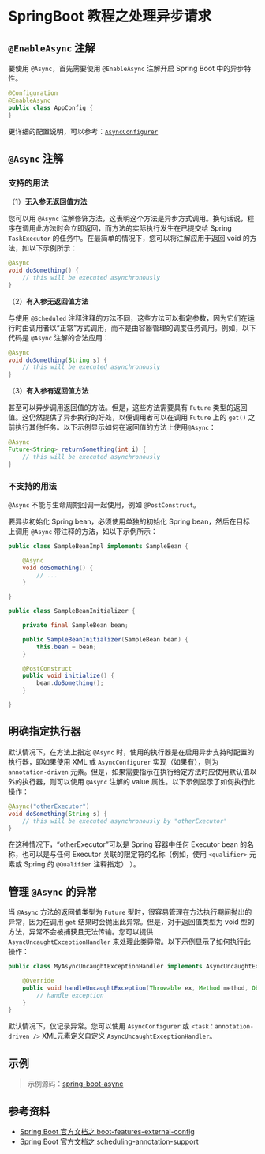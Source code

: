 # SpringBoot 教程之处理异步请求

## `@EnableAsync` 注解

要使用 `@Async`，首先需要使用 `@EnableAsync` 注解开启 Spring Boot 中的异步特性。

```java
@Configuration
@EnableAsync
public class AppConfig {
}
```

更详细的配置说明，可以参考：[`AsyncConfigurer`](https://docs.spring.io/spring-framework/docs/current/javadoc-api/org/springframework/scheduling/annotation/AsyncConfigurer.html)

## `@Async` 注解

### 支持的用法

（1）**无入参无返回值方法**

您可以用 `@Async` 注解修饰方法，这表明这个方法是异步方式调用。换句话说，程序在调用此方法时会立即返回，而方法的实际执行发生在已提交给 Spring `TaskExecutor` 的任务中。在最简单的情况下，您可以将注解应用于返回 void 的方法，如以下示例所示：

```java
@Async
void doSomething() {
    // this will be executed asynchronously
}
```

（2）**有入参无返回值方法**

与使用 `@Scheduled` 注释注释的方法不同，这些方法可以指定参数，因为它们在运行时由调用者以“正常”方式调用，而不是由容器管理的调度任务调用。例如，以下代码是 `@Async` 注解的合法应用：

```java
@Async
void doSomething(String s) {
    // this will be executed asynchronously
}
```

（3）**有入参有返回值方法**

甚至可以异步调用返回值的方法。但是，这些方法需要具有 `Future` 类型的返回值。这仍然提供了异步执行的好处，以便调用者可以在调用 `Future` 上的 `get()` 之前执行其他任务。以下示例显示如何在返回值的方法上使用`@Async`：

```java
@Async
Future<String> returnSomething(int i) {
    // this will be executed asynchronously
}
```

### 不支持的用法

`@Async` 不能与生命周期回调一起使用，例如 `@PostConstruct`。

要异步初始化 Spring bean，必须使用单独的初始化 Spring bean，然后在目标上调用 `@Async` 带注释的方法，如以下示例所示：

```java
public class SampleBeanImpl implements SampleBean {

    @Async
    void doSomething() {
        // ...
    }

}

public class SampleBeanInitializer {

    private final SampleBean bean;

    public SampleBeanInitializer(SampleBean bean) {
        this.bean = bean;
    }

    @PostConstruct
    public void initialize() {
        bean.doSomething();
    }

}
```

## 明确指定执行器

默认情况下，在方法上指定 `@Async` 时，使用的执行器是在启用异步支持时配置的执行器，即如果使用 XML 或 `AsyncConfigurer` 实现（如果有），则为 `annotation-driven` 元素。但是，如果需要指示在执行给定方法时应使用默认值以外的执行器，则可以使用 `@Async` 注解的 value 属性。以下示例显示了如何执行此操作：

```java
@Async("otherExecutor")
void doSomething(String s) {
    // this will be executed asynchronously by "otherExecutor"
}
```

在这种情况下，“otherExecutor”可以是 Spring 容器中任何 Executor bean 的名称，也可以是与任何 Executor 关联的限定符的名称（例如，使用 `<qualifier>` 元素或 Spring 的 `@Qualifier` 注释指定） ）。

## 管理 `@Async` 的异常

当 `@Async` 方法的返回值类型为 `Future` 型时，很容易管理在方法执行期间抛出的异常，因为在调用 `get` 结果时会抛出此异常。但是，对于返回值类型为 void 型的方法，异常不会被捕获且无法传输。您可以提供 `AsyncUncaughtExceptionHandler` 来处理此类异常。以下示例显示了如何执行此操作：

```java
public class MyAsyncUncaughtExceptionHandler implements AsyncUncaughtExceptionHandler {

    @Override
    public void handleUncaughtException(Throwable ex, Method method, Object... params) {
        // handle exception
    }
}
```

默认情况下，仅记录异常。您可以使用 `AsyncConfigurer` 或 `<task：annotation-driven />` XML元素定义自定义 `AsyncUncaughtExceptionHandler`。

## 示例

> 示例源码：[spring-boot-async](https://github.com/dunwu/spring-boot-tutorial/tree/master/spring-boot-async)

## 参考资料

- [Spring Boot 官方文档之 boot-features-external-config](https://docs.spring.io/spring-boot/docs/current/reference/htmlsingle/#boot-features-external-config)
- [Spring Boot 官方文档之 scheduling-annotation-support](https://docs.spring.io/spring/docs/current/spring-framework-reference/integration.html#scheduling-annotation-support)

